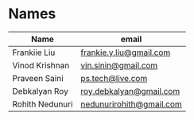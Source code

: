 # Names
| Name        | email                   |
|-------------|-------------------------|
| Frankiie Liu | frankie.y.liu@gmail.com |
| Vinod Krishnan | vin.sinin@gmail.com |
| Praveen Saini | ps.tech@live.com |
| Debkalyan Roy | roy.debkalyan@gmail.com |
| Rohith Nedunuri | nedunurirohith@gmail.com |
